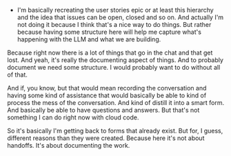 - I'm basically recreating the user stories epic or at least this hierarchy and the idea that issues can be open, closed and so on. And actually I'm not doing it because I think that's a nice way to do things. But rather because having some structure here will help me capture what's happening with the LLM and what we are building.

Because right now there is a lot of things that go in the chat and that get lost. And yeah, it's really the documenting aspect of things. And to probably document we need some structure. I would probably want to do without all of that.

And if, you know, but that would mean recording the conversation and having some kind of assistance that would basically be able to kind of process the mess of the conversation. And kind of distill it into a smart form. And basically be able to have questions and answers. But that's not something I can do right now with cloud code.

So it's basically I'm getting back to forms that already exist. But for, I guess, different reasons than they were created. Because here it's not about handoffs. It's about documenting the work. 